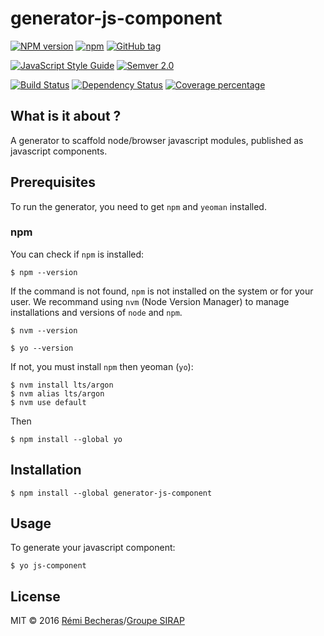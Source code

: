 # generator-js-component

[![NPM version][npm-image]][npm-url]
[![npm][npm-image-2]][npm-url-2]
[![GitHub tag][github-badge]][github-repo-url]

[![JavaScript Style Guide][standardjs-image]][standardjs-url]
[![Semver 2.0][semver-image]][semver-url]

[![Build Status][travis-image]][travis-url]
[![Dependency Status][daviddm-image]][daviddm-url]
[![Coverage percentage][coveralls-image]][coveralls-url]

<!-- [![Bower](https://img.shields.io/bower/v/generator-js-component.svg?maxAge=2592000?style=plastic)](https://github.com/sirap-group/generator-js-component) -->

<!-- [![Gitter](https://img.shields.io/gitter/room/nwjs/nw.js.svg?maxAge=2592000?style=plastic)](https://github.com/sirap-group/generator-js-component) -->


## What is it about ?

A generator to scaffold node/browser javascript modules, published as javascript components.

## Prerequisites

To run the generator, you need to get `npm` and `yeoman` installed.

### npm

You can check if `npm` is installed:

    $ npm --version

If the command is not found, `npm` is not installed on the system or for your user.
We recommand using `nvm` (Node Version Manager) to manage installations and versions of `node` and `npm`.

    $ nvm --version

    $ yo --version

If not, you must install `npm` then yeoman (`yo`):

    $ nvm install lts/argon
    $ nvm alias lts/argon
    $ nvm use default

Then

    $ npm install --global yo

## Installation

    $ npm install --global generator-js-component

## Usage

To generate your javascript component:

    $ yo js-component

## License

MIT © 2016 [Rémi Becheras]/[Groupe SIRAP]


<!-- external references  -->

[Rémi Becheras]:https://github.com/rbecheras
[Groupe SIRAP]:https://github.com/sirap-group

[npm-image]:https://badge.fury.io/js/generator-gentest.svg
[npm-url]:https://npmjs.org/package/generator-gentest
[npm-image-2]:https://img.shields.io/npm/v/generator-js-component.svg?maxAge=2592000?style=plastic
[npm-url-2]:https://www.npmjs.com/package/generator-js-component

[github-badge]:https://img.shields.io/github/tag/sirap-group/generator-js-component.svg?maxAge=2592000?style=plastic
[github-repo-url]:git@github.com:sirap-group/generator-js-component.git

[standardjs-image]:https://img.shields.io/badge/code%20style-standard-brightgreen.svg
[standardjs-url]:http://standardjs.com/

[semver-image]:https://img.shields.io/badge/Versioning-Semver%202.0-brightgreen.svg
[semver-url]:http://semver.org/

[travis-image]:https://travis-ci.org/sirap-group/generator-gentest.svg?branch=master
[travis-url]:https://travis-ci.org/sirap-group/generator-gentest

[daviddm-image]:https://david-dm.org/sirap-group/generator-gentest.svg?theme=shields.io
[daviddm-url]:https://david-dm.org/sirap-group/generator-gentest

[coveralls-image]:https://coveralls.io/repos/sirap-group/generator-gentest/badge.svg
[coveralls-url]:https://coveralls.io/r/sirap-group/generator-gentest
